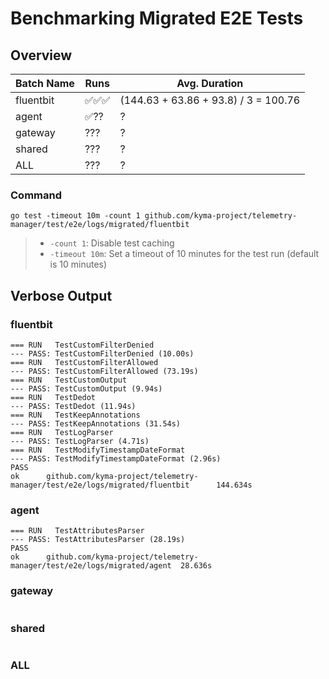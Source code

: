 # Benchmarking Migrated E2E Tests

## Overview
| Batch Name | Runs | Avg. Duration                        |
| ---------- | ---- | ------------------------------------ |
| fluentbit  | ✅✅✅  | (144.63 + 63.86 + 93.8) / 3 = 100.76 |
| agent      | ✅??  | ?                                    |
| gateway    | ???  | ?                                    |
| shared     | ???  | ?                                    |
| ALL        | ???  | ?                                    |

### Command
`go test -timeout 10m -count 1 github.com/kyma-project/telemetry-manager/test/e2e/logs/migrated/fluentbit`
> - `-count 1`: Disable test caching
> - `-timeout 10m`: Set a timeout of 10 minutes for the test run (default is 10 minutes)

## Verbose Output

### fluentbit
```shell
=== RUN   TestCustomFilterDenied
--- PASS: TestCustomFilterDenied (10.00s)
=== RUN   TestCustomFilterAllowed
--- PASS: TestCustomFilterAllowed (73.19s)
=== RUN   TestCustomOutput
--- PASS: TestCustomOutput (9.94s)
=== RUN   TestDedot
--- PASS: TestDedot (11.94s)
=== RUN   TestKeepAnnotations
--- PASS: TestKeepAnnotations (31.54s)
=== RUN   TestLogParser
--- PASS: TestLogParser (4.71s)
=== RUN   TestModifyTimestampDateFormat
--- PASS: TestModifyTimestampDateFormat (2.96s)
PASS
ok      github.com/kyma-project/telemetry-manager/test/e2e/logs/migrated/fluentbit      144.634s
```

### agent
```shell
=== RUN   TestAttributesParser
--- PASS: TestAttributesParser (28.19s)
PASS
ok      github.com/kyma-project/telemetry-manager/test/e2e/logs/migrated/agent  28.636s
```

### gateway
```shell
```

### shared
```shell
```

### ALL
```shell